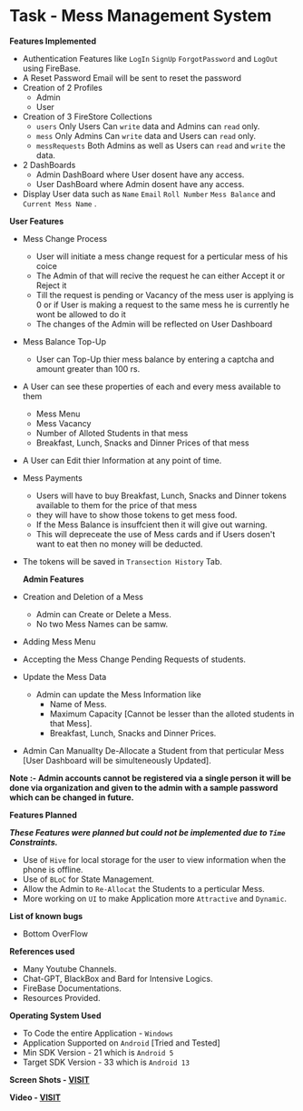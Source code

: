 # Task - Mess Management System

**Features Implemented**

* Authentication Features like ```LogIn``` ```SignUp``` ```ForgotPassword``` and ```LogOut``` using FireBase.
* A Reset Password Email will be sent to reset the password
* Creation of 2 Profiles
  * Admin
  * User
* Creation of 3 FireStore Collections
  * ```users``` Only Users Can ```write``` data and Admins can ```read``` only.
  * ```mess```  Only Admins Can ```write``` data and Users can ```read``` only.
  * ```messRequests``` Both Admins as well as Users can ```read``` and ```write``` the data.
* 2 DashBoards
  * Admin DashBoard where User dosent have any access.
  * User DashBoard where Admin dosent have any access.
* Display User data such as ```Name``` ```Email``` ```Roll Number``` ```Mess Balance``` and ```Current Mess Name``` .

**User Features**

* Mess Change Process
  * User will initiate a mess change request for a perticular mess of his coice
  * The Admin of that will recive the request he can either Accept it or Reject it
  * Till the request is pending or Vacancy of the mess user is applying is 0 or if User is making a request to the same mess he is currently he wont be allowed to do it
  * The changes of the Admin will be reflected on User Dashboard
* Mess Balance Top-Up
  * User can Top-Up thier mess balance by entering a captcha and amount greater than 100 rs.
* A User can see these properties of each and every mess available to them
  * Mess Menu
  * Mess Vacancy
  * Number of Alloted Students in that mess
  * Breakfast, Lunch, Snacks and Dinner Prices of that mess
* A User can Edit thier Information at any point of time.
* Mess Payments
  * Users will have to buy Breakfast, Lunch, Snacks and Dinner tokens available to them for the price of that mess
  * they will have to show those tokens to get mess food.
  * If the Mess Balance is insuffcient then it will give out warning.
  * This will depreceate the use of Mess cards and if Users dosen't want to eat then no money will be deducted.
* The tokens will be saved in ```Transection History``` Tab.

  **Admin Features**

* Creation and Deletion of a Mess
  * Admin can Create or Delete a Mess.
  * No two Mess Names can be samw.
* Adding Mess Menu
* Accepting the Mess Change Pending Requests of students.
* Update the Mess Data
  * Admin can update the Mess Information like
    * Name of Mess.
    * Maximum Capacity [Cannot be lesser than the alloted students in that Mess].
    * Breakfast, Lunch, Snacks and Dinner Prices.
* Admin Can Manuallty De-Allocate a Student from that perticular Mess [User Dashboard will be simulteneously Updated].



**Note :- Admin accounts cannot be registered via a single person it will be done via organization and given to the admin with a sample password which can be changed in future.**

**Features Planned**

***These Features were planned but could not be implemented due to ```Time``` Constraints.***

* Use of ```Hive``` for local storage for the user to view information when the phone is offline.
* Use of ```BLoC``` for State Management.
* Allow the Admin to ```Re-Allocat``` the Students to a perticular Mess.
* More working on ```UI``` to make Application more ```Attractive``` and ```Dynamic```.


**List of known bugs**

* Bottom OverFlow


**References used**

* Many Youtube Channels.
* Chat-GPT, BlackBox and Bard for Intensive Logics.
* FireBase Documentations.
* Resources Provided.


**Operating System Used**

* To Code the entire Application - ```Windows```
* Application Supported on ```Android``` [Tried and Tested]
* Min SDK Version - 21 which is ```Android 5```
* Target SDK Version - 33 which is  ```Android 13```


**Screen Shots - [VISIT](https://drive.google.com/drive/folders/1TOzIbLWU3hR18XpSZ_nQ41wrQu_wCsp7?usp=sharing)**


**Video - [VISIT](https://drive.google.com/drive/folders/1dm4N-P6A2HO0ZERKZdPA4hc4DbPBH1hX?usp=sharing)**
